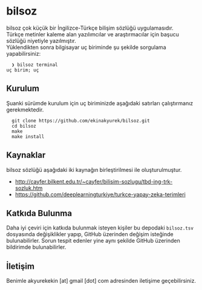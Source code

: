 # bilsoz

bilsoz çok küçük bir İngilizce-Türkçe bilişim sözlüğü uygulamasıdır.    
Türkçe metinler kaleme alan yazılımcılar ve araştırmacılar için başucu sözlüğü niyetiyle yazılmıştır.   
Yüklendikten sonra bilgisayar uç biriminde şu şekilde sorgulama yapabilirsiniz:    
```SHELL
  ❯ bilsoz terminal
uç birim; uç
```

## Kurulum

Şuanki sürümde kurulum için uç biriminizde aşağıdaki satırları çalıştırmanız gerekmektedir.
```
  git clone https://github.com/ekinakyurek/bilsoz.git
  cd bilsoz
  make
  make install
```

## Kaynaklar

bilsoz sözlüğü aşağıdaki iki kaynağın birleştirilmesi ile oluşturulmuştur.

* http://cayfer.bilkent.edu.tr/~cayfer/bilisim-sozlugu/tbd-ing-trk-sozluk.htm
* https://github.com/deeplearningturkiye/turkce-yapay-zeka-terimleri

## Katkıda Bulunma

Daha iyi çeviri için katkıda bulunmak isteyen kişiler bu depodaki `bilsoz.tsv` dosyasında değişiklikler yapıp, GitHub üzerinden değişim isteğinde bulunabilirler. Sorun tespit edenler yine aynı şekilde GitHub üzerinden bildirimde bulunabilirler.

## İletişim

Benimle akyurekekin [at] gmail [dot] com adresinden iletişime geçebilirsiniz.

